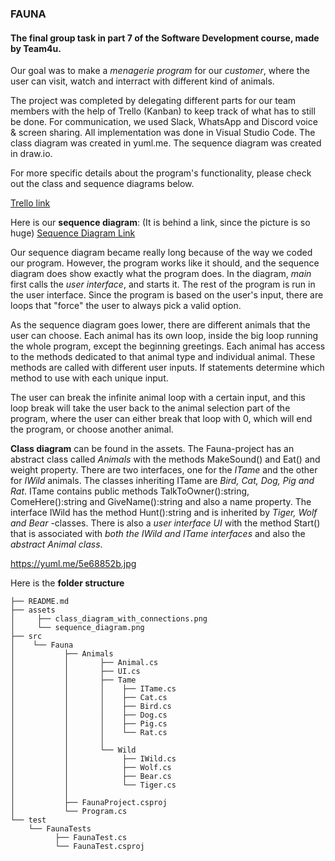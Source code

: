 ### FAUNA

#### The final group task in part 7 of the Software Development course, made by Team4u.
Our goal was to make a *menagerie program* for our *customer*, where the user can visit, watch and interract with different kind of animals.   

The project was completed by delegating different parts for our team members with the help of Trello (Kanban) to keep track of what has to still be done. For communication, we used Slack, WhatsApp and Discord voice & screen sharing. All implementation was done in Visual Studio Code. The class diagram was created in yuml.me. The sequence diagram was created in draw.io.    

For more specific details about the program's functionality, please check out the class and sequence diagrams below.   

[Trello link](https://trello.com/b/AGGB9EzQ/team4you)

Here is our **sequence diagram**:
(It is behind a link, since the picture is so huge)
[Sequence Diagram Link](https://raw.githubusercontent.com/TuukkaUllakko/NEWT4U/master/assets/Sequence%20Diagram%20FaunaProject.png)

Our sequence diagram became really long because of the way we coded our program. However, the program works like it should, and the sequence diagram does show exactly what the program does. In the diagram, *main* first calls the *user interface*, and starts it. The rest of the program is run in the user interface. Since the program is based on the user's input, there are loops that "force" the user to always pick a valid option.

As the sequence diagram goes lower, there are different animals that the user can choose. Each animal has its own loop, inside the big loop running the whole program, except the beginning greetings. Each animal has access to the methods dedicated to that animal type and individual animal. These methods are called with different user inputs. If statements determine which method to use with each unique input.

The user can break the infinite animal loop with a certain input, and this loop break will take the user back to the animal selection part of the program, where the user can either break that loop with 0, which will end the program, or choose another animal.

**Class diagram** can be found in the assets. The Fauna-project has an abstract class called _Animals_ with the methods MakeSound() and Eat() and weight property. There are two interfaces, one for the _ITame_ and the other for _IWild_ animals. The classes inheriting ITame are _Bird, Cat, Dog, Pig and Rat_. ITame contains public methods TalkToOwner():string, ComeHere():string and GiveName():string and also a name property. The interface IWild has the method Hunt():string and is inherited by _Tiger, Wolf and Bear_ -classes. There is also a _user interface UI_ with the method Start() that is associated with _both the IWild and ITame interfaces_ and also the _abstract Animal class_. 

https://yuml.me/5e68852b.jpg


 Here is the **folder structure**
```
├── README.md
├── assets
│     ├── class_diagram_with_connections.png
│     └── sequence_diagram.png
├── src
│    └── Fauna
│	        ├── Animals
│           │       ├── Animal.cs
│           │       ├── UI.cs
│           │       ├── Tame
│           │       │    ├── ITame.cs
│           │       │    ├── Cat.cs
│           │       │    ├── Bird.cs
│           │       │    ├── Dog.cs
│           │       │    ├── Pig.cs
│           │       │    └── Rat.cs
│           │       │
│           │       └── Wild
│           │            ├── IWild.cs
│           │		     ├── Wolf.cs
│           │		     ├── Bear.cs
│           │		     └── Tiger.cs
│           │
│           ├── FaunaProject.csproj
│           └── Program.cs
└── test
    └── FaunaTests
          ├── FaunaTest.cs
          └── FaunaTest.csproj
```
